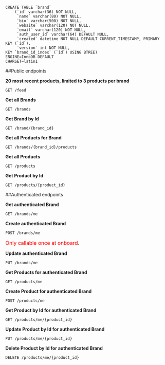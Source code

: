 ```
CREATE TABLE `brand` 
    (`id` varchar(36) NOT NULL,
     `name` varchar(80) NOT NULL,
     `bio` varchar(500) NOT NULL,
     `website` varchar(120) NOT NULL,
     `email` varchar(120) NOT NULL,
     `auth_user_id` varchar(64) DEFAULT NULL,
     `created` datetime NOT NULL DEFAULT CURRENT_TIMESTAMP, PRIMARY KEY (`id`), 
     `version` int NOT NULL,
KEY `brand_id_index` (`id`) USING BTREE) 
ENGINE=InnoDB DEFAULT
CHARSET=latin1
```

##Public endpoints

**20 most recent products, limited to 3 products per brand**

`GET /feed`

**Get all Brands**

`GET /brands`

**Get Brand by Id**

`GET /brand/{brand_id}`

**Get all Products for Brand**

`GET /brands/{brand_id}/products`

**Get all Products**

`GET /products`

**Get Product by Id**

`GET /products/{product_id}`

##Authenticated endpoints

**Get authenticated Brand**

`GET /brands/me`

**Create authenticated Brand**

`POST /brands/me`

<span style="color:red; font-size:1rem">Only callable once at onboard</span>.

**Update authenticated Brand**

`PUT /brands/me`

**Get Products for authenticated Brand**

`GET /products/me`

**Create Product for authenticated Brand**

`POST /products/me`

**Get Product by Id for authenticated Brand**

`GET /products/me/{product_id}`

**Update Product by Id for authenticated Brand**

`PUT /products/me/{product_id}`

**Delete Product by Id for authenticated Brand**

`DELETE /products/me/{product_id}`